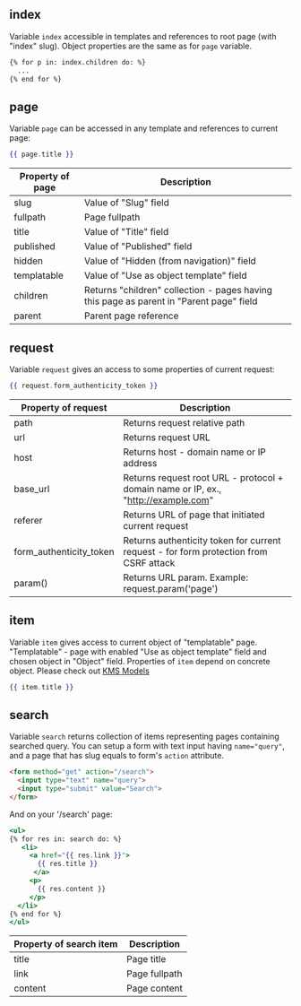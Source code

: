 ## index
Variable `index` accessible in templates and references to root page (with "index" slug). Object properties are the same as for `page` variable.

```handlebars
{% for p in: index.children do: %}
  ...
{% end for %}
```

## page
Variable `page` can be accessed in any template and references to current page:

```handlebars
{{ page.title }}
```

Property of page	| Description
        ---           |    ---
slug | Value of "Slug" field
fullpath | Page fullpath
title | Value of "Title" field
published | Value of "Published" field
hidden | Value of "Hidden (from navigation)" field
templatable | Value of "Use as object template" field
children | Returns "children" collection - pages having this page as parent in "Parent page" field
parent | Parent page reference

## request
Variable `request` gives an access to some properties of current request:

```handlebars
{{ request.form_authenticity_token }}
```

Property of request	| Description
        ---           |    ---
path | Returns request relative path
url | Returns request URL
host | Returns host - domain name or IP address
base_url | Returns request root URL - protocol + domain name or IP, ex., "http://example.com"
referer | Returns URL of page that initiated current request
form_authenticity_token | Returns authenticity token for current request - for form protection from CSRF attack
param() | Returns URL param. Example: request.param('page')

## item
Variable `item` gives access to current object of "templatable" page. "Templatable" - page with enabled "Use as object template" field and chosen object in "Object" field. Properties of `item` depend on concrete object. Please check out [KMS Models](/kms-models)

```handlebars
{{ item.title }}
```

## search
Variable `search` returns collection of items representing pages containing searched query. You can setup a form with text input having `name="query"`, and a page that has slug equals to form's `action` attribute.

```html
<form method="get" action="/search">
  <input type="text" name="query">
  <input type="submit" value="Search">
</form>
```

And on your '/search' page:
```handlebars
<ul>
{% for res in: search do: %}
   <li>
     <a href="{{ res.link }}">
       {{ res.title }}
      </a>
     <p>
       {{ res.content }}
     </p>
  </li>
{% end for %}
</ul>
```
Property of search item	| Description
        ---           |    ---
title | Page title
link | Page fullpath
content | Page content
